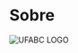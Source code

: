 # Sobre

![UFABC LOGO](https://ondetemcoronavirus.ufabc.edu.br/wp-content/uploads/2020/09/logo-ufabc-1-1.png)

